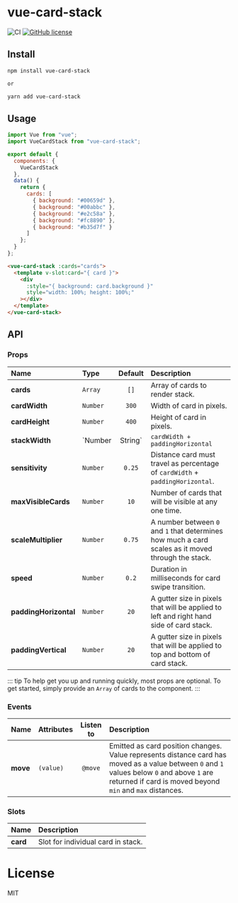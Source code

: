 # vue-card-stack

![CI](https://github.com/rodleviton/vue-card-stack/workflows/CI/badge.svg)
[![GitHub license](https://img.shields.io/github/license/mashape/apistatus.svg)](https://github.com/rodleviton/vue-card-stack/blob/master/LICENSE)

## Install

```bash
npm install vue-card-stack

or

yarn add vue-card-stack
```

## Usage

```js
import Vue from "vue";
import VueCardStack from "vue-card-stack";

export default {
  components: {
    VueCardStack
  },
  data() {
    return {
      cards: [
        { background: "#00659d" },
        { background: "#00abbc" },
        { background: "#e2c58a" },
        { background: "#fc8890" },
        { background: "#b35d7f" }
      ]
    };
  }
};
```

```html
<vue-card-stack :cards="cards">
  <template v-slot:card="{ card }">
    <div
      :style="{ background: card.background }"
      style="width: 100%; height: 100%;"
    ></div>
  </template>
</vue-card-stack>
```

## API

### Props

| Name                  | Type            |             Default             | Description                                                                                        |
| :-------------------- | :-------------- | :-----------------------------: | :------------------------------------------------------------------------------------------------- |
| **cards**             | `Array`         |              `[]`               | Array of cards to render stack.                                                                    |
| **cardWidth**         | `Number`        |              `300`              | Width of card in pixels.                                                                           |
| **cardHeight**        | `Number`        |              `400`              | Height of card in pixels.                                                                          |
| **stackWidth**        | `Number|String` | `cardWidth + paddingHorizontal` | Width of card stack in pixels or as a percentage (responsive).                                     |
| **sensitivity**       | `Number`        |             `0.25`              | Distance card must travel as percentage of `cardWidth` + `paddingHorizontal`.                      |
| **maxVisibleCards**   | `Number`        |              `10`               | Number of cards that will be visible at any one time.                                              |
| **scaleMultiplier**   | `Number`        |             `0.75`              | A number between `0` and `1` that determines how much a card scales as it moved through the stack. |
| **speed**             | `Number`        |              `0.2`              | Duration in milliseconds for card swipe transition.                                                |
| **paddingHorizontal** | `Number`        |              `20`               | A gutter size in pixels that will be applied to left and right hand side of card stack.            |
| **paddingVertical**   | `Number`        |              `20`               | A gutter size in pixels that will be applied to top and bottom of card stack.                      |

::: tip
To help get you up and running quickly, most props are optional. To get started, simply provide an `Array` of cards to the component.
:::

### Events

| Name     | Attributes | Listen to | Description                                                                                                                                                                                              |
| :------- | :--------- | :-------: | :------------------------------------------------------------------------------------------------------------------------------------------------------------------------------------------------------- |
| **move** | `(value)`  |  `@move`  | Emitted as card position changes. Value represents distance card has moved as a value between `0` and `1` values below `0` and above `1` are returned if card is moved beyond `min` and `max` distances. |

### Slots

| Name     | Description                        |
| :------- | :--------------------------------- |
| **card** | Slot for individual card in stack. |

# License

MIT
